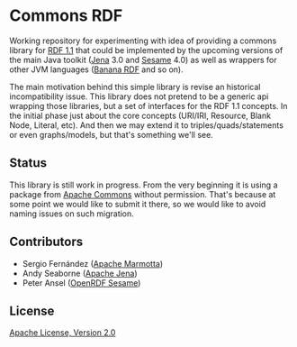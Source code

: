 # Commons RDF

Working repository for experimenting with idea of providing a commons library for [RDF 1.1](http://www.w3.org/TR/rdf11-concepts/) that could be implemented by the upcoming versions of the main Java toolkit ([Jena](http://jena.apache.org) 3.0 and [Sesame](http://openrdf.callimachus.net) 4.0) as well as wrappers for other JVM languages ([Banana RDF](https://github.com/w3c/banana-rdf) and so on).

The main motivation behind this simple library is revise an historical incompatibility issue. This library does not pretend to be a generic api wrapping those libraries, but a set of interfaces for the RDF 1.1 concepts. In the initial phase just about the core concepts (URI/IRI, Resource, Blank Node, Literal, etc). And then we may extend it to triples/quads/statements or even graphs/models, but that's something we'll see.

## Status

This library is still work in progress. From the very beginning it is using a package from [Apache Commons](http://commons.apache.org) without permission. That's because at some point we would like to submit it there, so we would like to avoid naming issues on such migration.

## Contributors

* Sergio Fernández ([Apache Marmotta](http://marmotta.apache.org))
* Andy Seaborne ([Apache Jena](http://jena.apache.org))
* Peter Ansel ([OpenRDF Sesame](http://openrdf.callimachus.net))

## License

[Apache License, Version 2.0](http://www.apache.org/licenses/LICENSE-2.0.html)
